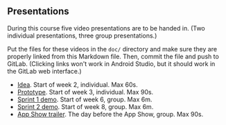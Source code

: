 ## Presentations

During this course five video presentations are to be handed in. (Two individual presentations, three group presentations.)

Put the files for these videos in the `doc/` directory and make sure they are properly linked from this Markdown file. Then, commit the file and push to GitLab. (Clicking links won't work in Android Studio, but it should work in the GitLab web interface.)

- [Idea](idea.mp4). Start of week 2, individual. Max 60s.
- [Prototype](prototype.mp4). Start of week 3, individual. Max 90s.
- [Sprint 1 demo](sprint1.mp4). Start of week 6, group. Max 6m.
- [Sprint 2 demo](sprint2.mp4). Start of week 8, group. Max 6m.
- [App Show trailer](appshow.mp4). The day before the App Show, group. Max 90s. 
